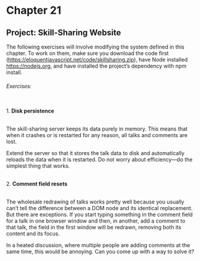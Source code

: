 # Chapter 21
## Project: Skill-Sharing Website

The following exercises will involve modifying the system defined in this chapter. To work on them, make sure you download the code first (https://eloquentjavascript.net/code/skillsharing.zip), have Node installed https://nodejs.org, and have installed the project’s dependency with npm install.

###### Exercises:
<br>
1. <b>Disk persistence</b>

<br>The skill-sharing server keeps its data purely in memory. This means that when it crashes or is restarted for any reason, all talks and comments are lost.

Extend the server so that it stores the talk data to disk and automatically reloads the data when it is restarted. Do not worry about efficiency—do the simplest thing that works.

<br>
2. <b>Comment field resets</b>

<br>The wholesale redrawing of talks works pretty well because you usually can’t tell the difference between a DOM node and its identical replacement. But there are exceptions. If you start typing something in the comment field for a talk in one browser window and then, in another, add a comment to that talk, the field in the first window will be redrawn, removing both its content and its focus.

In a heated discussion, where multiple people are adding comments at the same time, this would be annoying. Can you come up with a way to solve it?

<br>